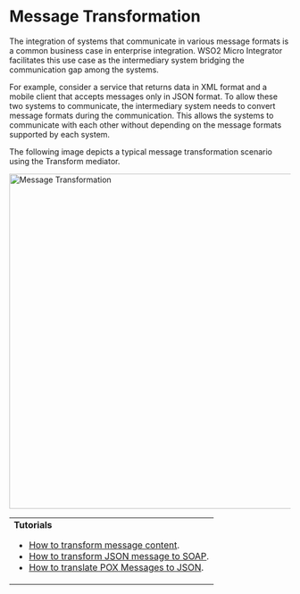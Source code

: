 # Message Transformation

The integration of systems that communicate in various message formats is a common business case in enterprise integration. WSO2 Micro Integrator facilitates this use case as the intermediary system bridging the communication gap among the systems.

For example, consider a service that returns data in XML format and a mobile client that accepts messages only in JSON format. To allow these two systems to communicate, the intermediary system needs to convert message formats during the communication. This allows the systems to communicate with each other without depending on the message formats supported by each system.

The following image depicts a typical message transformation scenario using the Transform mediator.

<img src="{{base_path}}/assets/img/integrate/use-cases-overview/message-transformation.png" title="Message Transformation" width="600" alt="Message Transformation"/>

<table>
	<tr>
		<td>
			<b>Tutorials</b></br>
			<ul>
				<li>
                    <a href="{{base_path}}/learn/integration-tutorials/transforming-message-content">How to transform message content</a>.
				</li>
                <li>
                    <a href="{{base_path}}/learn/examples/message-transformation-examples/json-to-soap-conversion">How to transform JSON message to SOAP</a>.
				</li>
                <li>
                    <a href="{{base_path}}/learn/examples/message-transformation-examples/pox-to-json-conversion">How to translate POX Messages to JSON</a>.
				</li>
			</ul>
		</td>
	</tr>
</table>